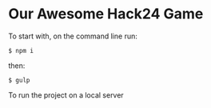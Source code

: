 # Our Awesome Hack24 Game

To start with, on the command line run:

`$ npm i`

then:

`$ gulp`

To run the project on a local server

